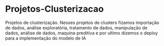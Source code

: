 # Projetos-Clusterizacao
Projetos de clusterização. Nesses projetos de clusters fizamos importação de dados, análise exploratória, tratamento de dados, manipulação de dados, análise de dados, maquina preditiva e por ultimo dizemos o deploy para a implementação do modelo de IA
